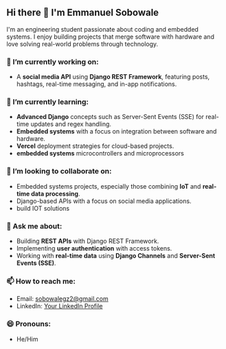 ## Hi there 👋 I'm Emmanuel Sobowale

I'm an engineering student passionate about coding and embedded systems. I enjoy building projects that merge software with hardware and love solving real-world problems through technology.

### 🔭 I’m currently working on:
- A **social media API** using **Django REST Framework**, featuring posts, hashtags, real-time messaging, and in-app notifications.

### 🌱 I’m currently learning:
- **Advanced Django** concepts such as Server-Sent Events (SSE) for real-time updates and regex handling.
- **Embedded systems** with a focus on integration between software and hardware.
- **Vercel** deployment strategies for cloud-based projects.
- **embedded systems** microcontrollers and microprocessors

### 👯 I’m looking to collaborate on:
- Embedded systems projects, especially those combining **IoT** and **real-time data processing**.
- Django-based APIs with a focus on social media applications.
- build IOT solutions

### 💬 Ask me about:
- Building **REST APIs** with Django REST Framework.
- Implementing **user authentication** with access tokens.
- Working with **real-time data** using **Django Channels** and **Server-Sent Events (SSE)**.

### 📫 How to reach me:
- Email: [sobowalegz2@gmail.com](mailto:sobowalegz2@gmail.com)
- LinkedIn: [Your LinkedIn Profile](www.linkedin.com/in/emmanuel-sobowale-920990200)

### 😄 Pronouns:
- He/Him
